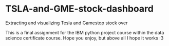# TSLA-and-GME-stock-dashboard
Extracting and visualizing Tesla and Gamestop stock over 

This is a final assignment for the IBM python project course within the data science certificate course. Hope you enjoy, but above all I hope it works :3 
